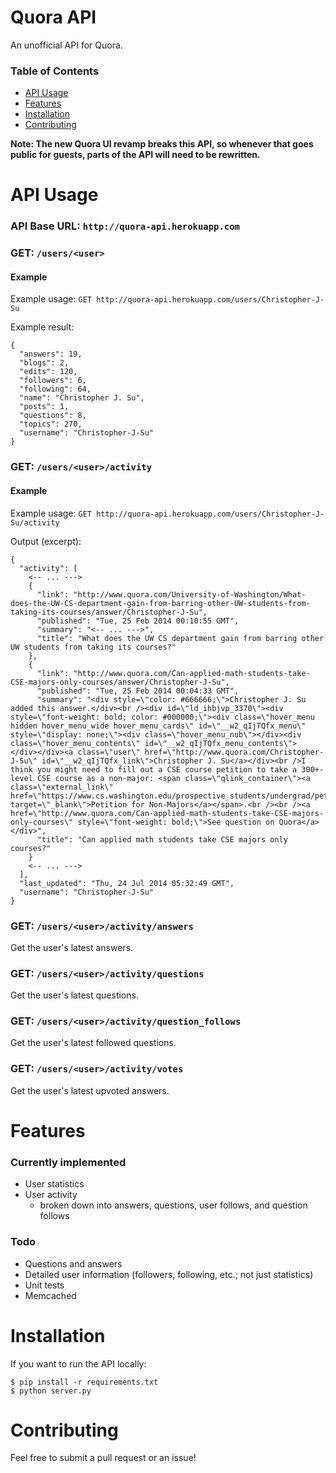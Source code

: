 Quora API
=========

An unofficial API for Quora.

### Table of Contents
* [API Usage](#api-usage)
* [Features](#features)
* [Installation](#installation)
* [Contributing](#contributing)

**Note: The new Quora UI revamp breaks this API, so whenever that goes public for guests, parts of the API will need to be rewritten.**

# API Usage
### API Base URL: `http://quora-api.herokuapp.com`

### GET: `/users/<user>`
#### Example
Example usage: `GET http://quora-api.herokuapp.com/users/Christopher-J-Su`

Example result:

    {
      "answers": 19, 
      "blogs": 2, 
      "edits": 120, 
      "followers": 6, 
      "following": 64, 
      "name": "Christopher J. Su", 
      "posts": 1, 
      "questions": 8, 
      "topics": 270, 
      "username": "Christopher-J-Su"
    }

### GET: `/users/<user>/activity`
#### Example
Example usage: `GET http://quora-api.herokuapp.com/users/Christopher-J-Su/activity`

Output (excerpt):

    {
      "activity": [
        <-- ... --->
        {
          "link": "http://www.quora.com/University-of-Washington/What-does-the-UW-CS-department-gain-from-barring-other-UW-students-from-taking-its-courses/answer/Christopher-J-Su", 
          "published": "Tue, 25 Feb 2014 00:10:55 GMT", 
          "summary": "<-- ... --->", 
          "title": "What does the UW CS department gain from barring other UW students from taking its courses?"
        }, 
        {
          "link": "http://www.quora.com/Can-applied-math-students-take-CSE-majors-only-courses/answer/Christopher-J-Su", 
          "published": "Tue, 25 Feb 2014 00:04:33 GMT", 
          "summary": "<div style=\"color: #666666;\">Christopher J. Su added this answer.</div><br /><div id=\"ld_ihbjvp_3370\"><div style=\"font-weight: bold; color: #000000;\"><div class=\"hover_menu hidden hover_menu_wide hover_menu_cards\" id=\"__w2_qIjTQfx_menu\" style=\"display: none;\"><div class=\"hover_menu_nub\"></div><div class=\"hover_menu_contents\" id=\"__w2_qIjTQfx_menu_contents\"> </div></div><a class=\"user\" href=\"http://www.quora.com/Christopher-J-Su\" id=\"__w2_qIjTQfx_link\">Christopher J. Su</a></div><br />I think you might need to fill out a CSE course petition to take a 300+-level CSE course as a non-major: <span class=\"qlink_container\"><a class=\"external_link\" href=\"https://www.cs.washington.edu/prospective_students/undergrad/petition/\" target=\"_blank\">Petition for Non-Majors</a></span>.<br /><br /><a href=\"http://www.quora.com/Can-applied-math-students-take-CSE-majors-only-courses\" style=\"font-weight: bold;\">See question on Quora</a></div>", 
          "title": "Can applied math students take CSE majors only courses?"
        }
        <-- ... --->
      ], 
      "last_updated": "Thu, 24 Jul 2014 05:32:49 GMT", 
      "username": "Christopher-J-Su"
    }

### GET: `/users/<user>/activity/answers`
Get the user's latest answers.

### GET: `/users/<user>/activity/questions`
Get the user's latest questions.

### GET: `/users/<user>/activity/question_follows`
Get the user's latest followed questions.

### GET: `/users/<user>/activity/votes`
Get the user's latest upvoted answers.

# Features
### Currently implemented
* User statistics
* User activity
  * broken down into answers, questions, user follows, and question follows

### Todo
* Questions and answers
* Detailed user information (followers, following, etc.; not just statistics)
* Unit tests
* Memcached

# Installation
If you want to run the API locally:

    $ pip install -r requirements.txt
    $ python server.py

# Contributing
Feel free to submit a pull request or an issue!